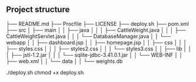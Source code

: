 ## Project structure

├── README.md
├── Procfile
├── LICENSE
├── deploy.sh
├── pom.xml
├── src
│   ├── main
│   │   ├── java
│   │   │   ├── CattleWeight.java
│   │   │   ├── CattleWeightServlet.java
│   │   │   └── DatabaseManager.java
│   │   └── webapp
│   │       ├── dashboard.jsp
│   │       ├── homepage.jsp
│   │       ├── css
│   │       │   ├── styles.css
│   │       │   ├── styles2.css
│   │       │   └── styles3.css
│   │       ├── lib
│   │       │   ├── jstl-1.2.jar
│   │       │   └── sqlite-jdbc-3.41.0.1.jar
│   │       └── WEB-INF
│   │           ├── web.xml
│   │           └── data
│   │               └── weights.db

./deploy.sh
chmod +x deploy.sh
